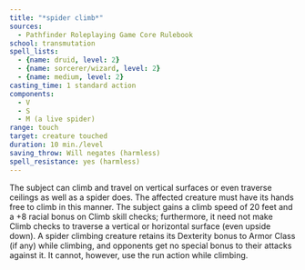 ```yaml
---
title: "*spider climb*"
sources:
  - Pathfinder Roleplaying Game Core Rulebook
school: transmutation
spell_lists:
  - {name: druid, level: 2}
  - {name: sorcerer/wizard, level: 2}
  - {name: medium, level: 2}
casting_time: 1 standard action
components:
  - V
  - S
  - M (a live spider)
range: touch
target: creature touched
duration: 10 min./level
saving_throw: Will negates (harmless)
spell_resistance: yes (harmless)
---
```


The subject can climb and travel on vertical surfaces or even traverse ceilings as well as a spider does. The affected creature must have its hands free to climb in this manner. The subject gains a climb speed of 20 feet and a +8 racial bonus on Climb skill checks; furthermore, it need not make Climb checks to traverse a vertical or horizontal surface (even upside down). A spider climbing creature retains its Dexterity bonus to Armor Class (if any) while climbing, and opponents get no special bonus to their attacks against it. It cannot, however, use the run action while climbing.

